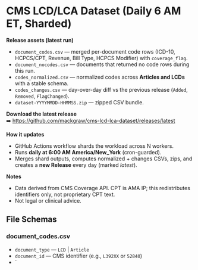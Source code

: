 # CMS LCD/LCA Dataset (Daily 6 AM ET, Sharded)

**Release assets (latest run)**  
- `document_codes.csv` — merged per-document code rows (ICD-10, HCPCS/CPT, Revenue, Bill Type, HCPCS Modifier) with `coverage_flag`.  
- `document_nocodes.csv` — documents that returned no code rows during this run.  
- `codes_normalized.csv` — normalized codes across **Articles and LCDs** with a stable schema.  
- `codes_changes.csv` — day-over-day diff vs the previous release (`Added`, `Removed`, `FlagChanged`).  
- `dataset-YYYYMMDD-HHMMSS.zip` — zipped CSV bundle.

**Download the latest release**  
➡️ https://github.com/mackgraw/cms-lcd-lca-dataset/releases/latest

**How it updates**  
- GitHub Actions workflow shards the workload across N workers.  
- Runs **daily at 6:00 AM America/New_York** (cron-guarded).  
- Merges shard outputs, computes normalized + changes CSVs, zips, and creates a **new Release** every day (marked *latest*).

**Notes**  
- Data derived from CMS Coverage API. CPT is AMA IP; this redistributes identifiers only, not proprietary CPT text.  
- Not legal or clinical advice.

## File Schemas

### document_codes.csv
- `document_type` — `LCD` | `Article`  
- `document_id` — CMS identifier (e.g., `L392XX` or `52840`)  
- `
